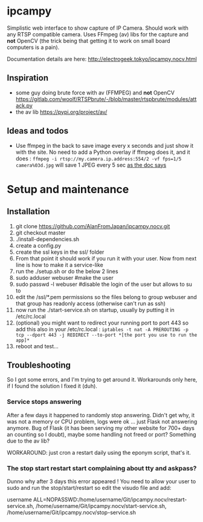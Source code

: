 # ipcampy
Simplistic web interface to show capture of IP Camera. Should work with any RTSP compatible camera.
Uses FFmpeg (av) libs for the capture and **not** OpenCV (the trick being that getting it to work on small board computers is a pain).

Documentation details are here: http://electrogeek.tokyo/ipcampy.nocv.html

## Inspiration

- some guy doing brute force with av (FFMPEG) and **not** OpenCV https://gitlab.com/woolf/RTSPbrute/-/blob/master/rtspbrute/modules/attack.py
- the av lib https://pypi.org/project/av/

## Ideas and todos

- Use ffmpeg in the back to save image every x seconds and just show it with the site. No need to add a Python overlay if ffmpeg does it, and it does : `ffmpeg -i rtsp://my.camera.ip.address:554/2 -vf fps=1/5  camera%03d.jpg` will save 1 JPEG every 5 sec [as the doc says](https://trac.ffmpeg.org/wiki/Create%20a%20thumbnail%20image%20every%20X%20seconds%20of%20the%20video)

# Setup and maintenance 

## Installation

1. git clone https://github.com/AlanFromJapan/ipcampy.nocv.git
1. git checkout master 
1. ./install-dependencies.sh
1. create a config.py
1. create the ssl keys in the ssl/ folder
1. From that point it should work if you run it with your user. Now from next line is how to make it a service-like
1. run the ./setup.sh or do the below 2 lines
1. sudo adduser webuser  #make the user
1. sudo passwd -l webuser #disable the login of the user but allows to su to
1. edit the /ssl/*.pem permissions so the files belong to group webuser and that group has readonly access (otherwise can't run as ssh)
1. now run the ./start-service.sh on startup, usually by putting it in /etc/rc.local
1. (optional) you might want to redirect your running port to port 443 so add this also in your /etc/rc.local : `iptables -t nat -A PREROUTING -p tcp --dport 443 -j REDIRECT --to-port *[the port you use to run the app]*` 
1. reboot and test...

## Troubleshooting

So I got some errors, and I'm trying to get around it. Workarounds only here, if I found the solution I fixed it (duh).

### Service stops answering

After a few days it happened to randomly stop answering. Didn't get why, it was not a memory or CPU problem, logs were ok ... just Flask not answering anymore. Bug of Flask (it has been serving my other website for 700+ days an counting so I doubt), maybe some handling not freed or port? Something due to the av lib?

WORKAROUND: just cron a restart daily using the eponym script, that's it.

### The stop start restart start complaining about tty and askpass?

Dunno why after 3 days this error appeared ! You need to allow your user to sudo and run the stop/start/restart so edit the visudo file and add:

username ALL=NOPASSWD:/home/username/Git/ipcampy.nocv/restart-service.sh, /home/username/Git/ipcampy.nocv/start-service.sh, /home/username/Git/ipcampy.nocv/stop-service.sh
